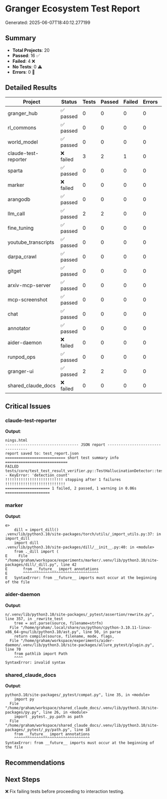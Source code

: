 # Granger Ecosystem Test Report
Generated: 2025-06-07T18:40:12.277199

## Summary

- **Total Projects**: 20
- **Passed**: 16 ✅
- **Failed**: 4 ❌
- **No Tests**: 0 ⚠️
- **Errors**: 0 🚨

## Detailed Results

| Project | Status | Tests | Passed | Failed | Errors | Duration |
|---------|--------|-------|--------|--------|--------|----------|
| granger_hub | ✅ passed | 0 | 0 | 0 | 0 | 0.12s |
| rl_commons | ✅ passed | 0 | 0 | 0 | 0 | 0.08s |
| world_model | ✅ passed | 0 | 0 | 0 | 0 | 0.11s |
| claude-test-reporter | ❌ failed | 3 | 2 | 1 | 0 | 0.06s |
| sparta | ✅ passed | 0 | 0 | 0 | 0 | 0.12s |
| marker | ❌ failed | 0 | 0 | 0 | 0 | 0.00s |
| arangodb | ✅ passed | 0 | 0 | 0 | 0 | 1.03s |
| llm_call | ✅ passed | 2 | 2 | 0 | 0 | 0.03s |
| fine_tuning | ✅ passed | 0 | 0 | 0 | 0 | 0.29s |
| youtube_transcripts | ✅ passed | 0 | 0 | 0 | 0 | 0.12s |
| darpa_crawl | ✅ passed | 0 | 0 | 0 | 0 | 1.91s |
| gitget | ✅ passed | 0 | 0 | 0 | 0 | 6.25s |
| arxiv-mcp-server | ✅ passed | 0 | 0 | 0 | 0 | 0.13s |
| mcp-screenshot | ✅ passed | 0 | 0 | 0 | 0 | 0.06s |
| chat | ✅ passed | 0 | 0 | 0 | 0 | 0.57s |
| annotator | ✅ passed | 0 | 0 | 0 | 0 | 0.07s |
| aider-daemon | ❌ failed | 0 | 0 | 0 | 0 | 0.00s |
| runpod_ops | ✅ passed | 0 | 0 | 0 | 0 | 1.83s |
| granger-ui | ✅ passed | 2 | 2 | 0 | 0 | 0.01s |
| shared_claude_docs | ❌ failed | 0 | 0 | 0 | 0 | 0.00s |

## Critical Issues

### claude-test-reporter

**Output**:
```
nings.html
--------------------------------- JSON report ----------------------------------
report saved to: test_report.json
=========================== short test summary info ============================
FAILED tests/core/test_test_result_verifier.py::TestHallucinationDetector::test_check_response_basic - KeyError: 'detection_count'
!!!!!!!!!!!!!!!!!!!!!!!!!! stopping after 1 failures !!!!!!!!!!!!!!!!!!!!!!!!!!!
==================== 1 failed, 2 passed, 1 warning in 0.06s ====================

```

### marker

**Output**:
```
e>
    dill = import_dill()
.venv/lib/python3.10/site-packages/torch/utils/_import_utils.py:37: in import_dill
    import dill
.venv/lib/python3.10/site-packages/dill/__init__.py:40: in <module>
    from ._dill import (
E     File "/home/graham/workspace/experiments/marker/.venv/lib/python3.10/site-packages/dill/_dill.py", line 42
E       from __future__ import annotations
E       ^^^^^^^^^^^^^^^^^^^^^^^^^^^^^^^^^^
E   SyntaxError: from __future__ imports must occur at the beginning of the file

```

### aider-daemon

**Output**:
```
n/.venv/lib/python3.10/site-packages/_pytest/assertion/rewrite.py", line 357, in _rewrite_test
    tree = ast.parse(source, filename=strfn)
  File "/home/graham/.local/share/uv/python/cpython-3.10.11-linux-x86_64-gnu/lib/python3.10/ast.py", line 50, in parse
    return compile(source, filename, mode, flags,
  File "/home/graham/workspace/experiments/aider-daemon/.venv/lib/python3.10/site-packages/allure_pytest/plugin.py", line 70
    from pathlib import Path
    ^^^^
SyntaxError: invalid syntax

```

### shared_claude_docs

**Output**:
```
python3.10/site-packages/_pytest/compat.py", line 35, in <module>
    import py
  File "/home/graham/workspace/shared_claude_docs/.venv/lib/python3.10/site-packages/py.py", line 26, in <module>
    import _pytest._py.path as path
  File "/home/graham/workspace/shared_claude_docs/.venv/lib/python3.10/site-packages/_pytest/_py/path.py", line 18
    from __future__ import annotations
    ^^^^^^^^^^^^^^^^^^^^^^^^^^^^^^^^^^
SyntaxError: from __future__ imports must occur at the beginning of the file

```


## Recommendations


## Next Steps

❌ Fix failing tests before proceeding to interaction testing.
